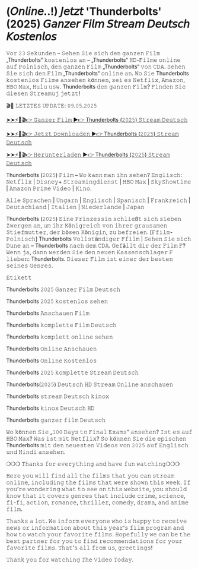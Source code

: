# (𝘖𝘯𝘭𝘪𝘯𝘦..!) 𝘑𝘦𝘵𝘻𝘵 'Thunderbolts' (2025) 𝘎𝘢𝘯𝘻𝘦𝘳 𝘍𝘪𝘭𝘮 𝘚𝘵𝘳𝘦𝘢𝘮 𝘋𝘦𝘶𝘵𝘴𝘤𝘩 𝘒𝘰𝘴𝘵𝘦𝘯𝘭𝘰𝘴

𝚅𝚘𝚛 𝟸𝟹 𝚂𝚎𝚔𝚞𝚗𝚍𝚎𝚗 – 𝚂𝚎𝚑𝚎𝚗 𝚂𝚒𝚎 𝚜𝚒𝚌𝚑 𝚍𝚎𝚗 𝚐𝚊𝚗𝚣𝚎𝚗 𝙵𝚒𝚕𝚖 „Thunderbolts“ 𝚔𝚘𝚜𝚝𝚎𝚗𝚕𝚘𝚜 𝚊𝚗 – „Thunderbolts“ 𝙷𝙳-𝙵𝚒𝚕𝚖𝚎 𝚘𝚗𝚕𝚒𝚗𝚎 𝚊𝚞𝚏 𝙿𝚘𝚕𝚗𝚒𝚜𝚌𝚑, 𝚍𝚎𝚗 𝚐𝚊𝚗𝚣𝚎𝚗 𝙵𝚒𝚕𝚖 „Thunderbolts“ 𝚟𝚘𝚗 𝙲𝙳𝙰. 𝚂𝚎𝚑𝚎𝚗 𝚂𝚒𝚎 𝚜𝚒𝚌𝚑 𝚍𝚎𝚗 𝙵𝚒𝚕𝚖 „Thunderbolts“ 𝚘𝚗𝚕𝚒𝚗𝚎 𝚊𝚗. 𝚆𝚘 𝚂𝚒𝚎 Thunderbolts 𝚔𝚘𝚜𝚝𝚎𝚗𝚕𝚘𝚜 𝙵𝚒𝚕𝚖𝚎 𝚊𝚗𝚜𝚎𝚑𝚎𝚗 𝚔ö𝚗𝚗𝚎𝚗, 𝚜𝚎𝚒 𝚎𝚜 𝙽𝚎𝚝𝚏𝚕𝚒𝚡, 𝙰𝚖𝚊𝚣𝚘𝚗, 𝙷𝙱𝙾 𝙼𝚊𝚡, 𝙷𝚞𝚕𝚞 𝚞𝚜𝚠. Thunderbolts 𝚍𝚎𝚗 𝚐𝚊𝚗𝚣𝚎𝚗 𝙵𝚒𝚕𝚖? 𝙵𝚒𝚗𝚍𝚎𝚗 𝚂𝚒𝚎 𝚍𝚒𝚎𝚜𝚎𝚗 𝚂𝚝𝚛𝚎𝚊𝚖𝚞𝚓 𝚓𝚎𝚝𝚣𝚝!

🎬📆 𝙻𝙴𝚃𝚉𝚃𝙴𝚂 𝚄𝙿𝙳𝙰𝚃𝙴: 𝟶𝟿.𝟶𝟻.𝟸𝟶𝟸𝟻 

[➤➤⚡👀🎬👉 𝙶𝚊𝚗𝚣𝚎𝚛 𝙵𝚒𝚕𝚖 ▶️👉 Thunderbolts (𝟸𝟶𝟸𝟻) 𝚂𝚝𝚛𝚎𝚊𝚖 𝙳𝚎𝚞𝚝𝚜𝚌𝚑](https://t.co/IbiDSyM5Ut)

[➤➤⚡👀🎬👉 𝙹𝚎𝚝𝚣𝚝 𝙳𝚘𝚠𝚗𝚕𝚘𝚊𝚍𝚎𝚗 ▶️👉 Thunderbolts (𝟸𝟶𝟸𝟻) 𝚂𝚝𝚛𝚎𝚊𝚖 𝙳𝚎𝚞𝚝𝚜𝚌𝚑](https://t.co/IbiDSyM5Ut)

[➤➤⚡👀🎬👉 𝙷𝚎𝚛𝚞𝚗𝚝𝚎𝚛𝚕𝚊𝚍𝚎𝚗 ▶️👉 Thunderbolts (𝟸𝟶𝟸𝟻) 𝚂𝚝𝚛𝚎𝚊𝚖 𝙳𝚎𝚞𝚝𝚜𝚌𝚑](https://t.co/IbiDSyM5Ut)

Thunderbolts (𝟸𝟶𝟸𝟻) 𝙵𝚒𝚕𝚖 – 𝚆𝚘 𝚔𝚊𝚗𝚗 𝚖𝚊𝚗 𝚒𝚑𝚗 𝚜𝚎𝚑𝚎𝚗? 𝙴𝚗𝚐𝚕𝚒𝚜𝚌𝚑: 𝙽𝚎𝚝𝚏𝚕𝚒𝚡 | 𝙳𝚒𝚜𝚗𝚎𝚢+ 𝚂𝚝𝚛𝚎𝚊𝚖𝚒𝚗𝚐𝚍𝚒𝚎𝚗𝚜𝚝 | 𝙷𝙱𝙾 𝙼𝚊𝚡 | 𝚂𝚔𝚢𝚂𝚑𝚘𝚠𝚝𝚒𝚖𝚎 | 𝙰𝚖𝚊𝚣𝚘𝚗 𝙿𝚛𝚒𝚖𝚎 𝚅𝚒𝚍𝚎𝚘 | 𝙺𝚒𝚗𝚘.

𝙰𝚕𝚕𝚎 𝚂𝚙𝚛𝚊𝚌𝚑𝚎𝚗 | 𝚄𝚗𝚐𝚊𝚛𝚗 | 𝙴𝚗𝚐𝚕𝚒𝚜𝚌𝚑 | 𝚂𝚙𝚊𝚗𝚒𝚜𝚌𝚑 | 𝙵𝚛𝚊𝚗𝚔𝚛𝚎𝚒𝚌𝚑 | 𝙳𝚎𝚞𝚝𝚜𝚌𝚑𝚕𝚊𝚗𝚍 | 𝙸𝚝𝚊𝚕𝚒𝚎𝚗 | 𝙽𝚒𝚎𝚍𝚎𝚛𝚕𝚊𝚗𝚍𝚎 | 𝙹𝚊𝚙𝚊𝚗

Thunderbolts (𝟸𝟶𝟸𝟻) 𝙴𝚒𝚗𝚎 𝙿𝚛𝚒𝚗𝚣𝚎𝚜𝚜𝚒𝚗 𝚜𝚌𝚑𝚕𝚒𝚎ß𝚝 𝚜𝚒𝚌𝚑 𝚜𝚒𝚎𝚋𝚎𝚗 𝚉𝚠𝚎𝚛𝚐𝚎𝚗 𝚊𝚗, 𝚞𝚖 𝚒𝚑𝚛 𝙺ö𝚗𝚒𝚐𝚛𝚎𝚒𝚌𝚑 𝚟𝚘𝚗 𝚒𝚑𝚛𝚎𝚛 𝚐𝚛𝚊𝚞𝚜𝚊𝚖𝚎𝚗 𝚂𝚝𝚒𝚎𝚏𝚖𝚞𝚝𝚝𝚎𝚛, 𝚍𝚎𝚛 𝚋ö𝚜𝚎𝚗 𝙺ö𝚗𝚒𝚐𝚒𝚗, 𝚣𝚞 𝚋𝚎𝚏𝚛𝚎𝚒𝚎𝚗. [𝙵𝚏𝚒𝚕𝚖-𝙿𝚘𝚕𝚗𝚒𝚜𝚌𝚑] Thunderbolts 𝚅𝚘𝚕𝚕𝚜𝚝ä𝚗𝚍𝚒𝚐𝚎𝚛 𝙵𝚏𝚒𝚕𝚖 | 𝚂𝚎𝚑𝚎𝚗 𝚂𝚒𝚎 𝚜𝚒𝚌𝚑 𝙳𝚞𝚗𝚎 𝚊𝚗 – Thunderbolts 𝚗𝚊𝚌𝚑 𝚍𝚎𝚖 𝙲𝙳𝙰. 𝙶𝚎𝚏ä𝚕𝚕𝚝 𝚍𝚒𝚛 𝚍𝚎𝚛 𝙵𝚒𝚕𝚖 𝙵? 𝚆𝚎𝚗𝚗 𝚓𝚊, 𝚍𝚊𝚗𝚗 𝚠𝚎𝚛𝚍𝚎𝚗 𝚂𝚒𝚎 𝚍𝚎𝚗 𝚗𝚎𝚞𝚎𝚗 𝙺𝚊𝚜𝚜𝚎𝚗𝚜𝚌𝚑𝚕𝚊𝚐𝚎𝚛 𝙵 𝚕𝚒𝚎𝚋𝚎𝚗: Thunderbolts. 𝙳𝚒𝚎𝚜𝚎𝚛 𝙵𝚒𝚕𝚖 𝚒𝚜𝚝 𝚎𝚒𝚗𝚎𝚛 𝚍𝚎𝚛 𝚋𝚎𝚜𝚝𝚎𝚗 𝚜𝚎𝚒𝚗𝚎𝚜 𝙶𝚎𝚗𝚛𝚎𝚜.

𝙴𝚝𝚒𝚔𝚎𝚝𝚝

Thunderbolts 𝟸𝟶𝟸𝟻 𝙶𝚊𝚗𝚣𝚎𝚛 𝙵𝚒𝚕𝚖 𝙳𝚎𝚞𝚝𝚜𝚌𝚑

Thunderbolts 𝟸𝟶𝟸𝟻 𝚔𝚘𝚜𝚝𝚎𝚗𝚕𝚘𝚜 𝚜𝚎𝚑𝚎𝚗

Thunderbolts 𝙰𝚗𝚜𝚌𝚑𝚊𝚞𝚎𝚗 𝙵𝚒𝚕𝚖

Thunderbolts 𝚔𝚘𝚖𝚙𝚕𝚎𝚝𝚝𝚎 𝙵𝚒𝚕𝚖 𝙳𝚎𝚞𝚝𝚜𝚌𝚑

Thunderbolts 𝚔𝚘𝚖𝚙𝚕𝚎𝚝𝚝 𝚘𝚗𝚕𝚒𝚗𝚎 𝚜𝚎𝚑𝚎𝚗

Thunderbolts 𝙾𝚗𝚕𝚒𝚗𝚎 𝙰𝚗𝚜𝚌𝚑𝚊𝚞𝚎𝚗

Thunderbolts 𝙾𝚗𝚕𝚒𝚗𝚎 𝙺𝚘𝚜𝚝𝚎𝚗𝚕𝚘𝚜

Thunderbolts 𝟸𝟶𝟸𝟻 𝚔𝚘𝚖𝚙𝚕𝚎𝚝𝚝𝚎 𝚂𝚝𝚛𝚎𝚊𝚖 𝙳𝚎𝚞𝚝𝚜𝚌𝚑

Thunderbolts(𝟸𝟶𝟸𝟻) 𝙳𝚎𝚞𝚝𝚜𝚌𝚑 𝙷𝙳 𝚂𝚝𝚛𝚎𝚊𝚖 𝙾𝚗𝚕𝚒𝚗𝚎 𝚊𝚗𝚜𝚌𝚑𝚊𝚞𝚎𝚗

Thunderbolts 𝚜𝚝𝚛𝚎𝚊𝚖 𝙳𝚎𝚞𝚝𝚜𝚌𝚑 𝚔𝚒𝚗𝚘𝚡

Thunderbolts 𝚔𝚒𝚗𝚘𝚡 𝙳𝚎𝚞𝚝𝚜𝚌𝚑 𝙷𝙳

Thunderbolts 𝚐𝚊𝚗𝚣𝚎𝚛 𝚏𝚒𝚕𝚖 𝙳𝚎𝚞𝚝𝚜𝚌𝚑


𝚆𝚘 𝚔ö𝚗𝚗𝚎𝚗 𝚂𝚒𝚎 „𝟷𝟶𝟶 𝙳𝚊𝚢𝚜 𝚝𝚘 𝙵𝚒𝚗𝚊𝚕 𝙴𝚡𝚊𝚖𝚜“ 𝚊𝚗𝚜𝚎𝚑𝚎𝚗? 𝙸𝚜𝚝 𝚎𝚜 𝚊𝚞𝚏 𝙷𝙱𝙾 𝙼𝚊𝚡? 𝚆𝚊𝚜 𝚒𝚜𝚝 𝚖𝚒𝚝 𝙽𝚎𝚝𝚏𝚕𝚒𝚡? 𝚂𝚘 𝚔ö𝚗𝚗𝚎𝚗 𝚂𝚒𝚎 𝚍𝚒𝚎 𝚎𝚙𝚒𝚜𝚌𝚑𝚎𝚗 Thunderbolts 𝚖𝚒𝚝 𝚍𝚎𝚗 𝚗𝚎𝚞𝚎𝚜𝚝𝚎𝚗 𝚅𝚒𝚍𝚎𝚘𝚜 𝚟𝚘𝚗 𝟸𝟶𝟸𝟻 𝚊𝚞𝚏 𝙴𝚗𝚐𝚕𝚒𝚜𝚌𝚑 𝚞𝚗𝚍 𝙷𝚒𝚗𝚍𝚒 𝚊𝚗𝚜𝚎𝚑𝚎𝚗.

❍❍❍ 𝚃𝚑𝚊𝚗𝚔𝚜 𝚏𝚘𝚛 𝚎𝚟𝚎𝚛𝚢𝚝𝚑𝚒𝚗𝚐 𝚊𝚗𝚍 𝚑𝚊𝚟𝚎 𝚏𝚞𝚗 𝚠𝚊𝚝𝚌𝚑𝚒𝚗𝚐❍❍❍

𝙷𝚎𝚛𝚎 𝚢𝚘𝚞 𝚠𝚒𝚕𝚕 𝚏𝚒𝚗𝚍 𝚊𝚕𝚕 𝚝𝚑𝚎 𝚏𝚒𝚕𝚖𝚜 𝚝𝚑𝚊𝚝 𝚢𝚘𝚞 𝚌𝚊𝚗 𝚜𝚝𝚛𝚎𝚊𝚖 𝚘𝚗𝚕𝚒𝚗𝚎, 𝚒𝚗𝚌𝚕𝚞𝚍𝚒𝚗𝚐 𝚝𝚑𝚎 𝚏𝚒𝚕𝚖𝚜 𝚝𝚑𝚊𝚝 𝚠𝚎𝚛𝚎 𝚜𝚑𝚘𝚠𝚗 𝚝𝚑𝚒𝚜 𝚠𝚎𝚎𝚔. 𝙸𝚏 𝚢𝚘𝚞’𝚛𝚎 𝚠𝚘𝚗𝚍𝚎𝚛𝚒𝚗𝚐 𝚠𝚑𝚊𝚝 𝚝𝚘 𝚜𝚎𝚎 𝚘𝚗 𝚝𝚑𝚒𝚜 𝚠𝚎𝚋𝚜𝚒𝚝𝚎, 𝚢𝚘𝚞 𝚜𝚑𝚘𝚞𝚕𝚍 𝚔𝚗𝚘𝚠 𝚝𝚑𝚊𝚝 𝚒𝚝 𝚌𝚘𝚟𝚎𝚛𝚜 𝚐𝚎𝚗𝚛𝚎𝚜 𝚝𝚑𝚊𝚝 𝚒𝚗𝚌𝚕𝚞𝚍𝚎 𝚌𝚛𝚒𝚖𝚎, 𝚜𝚌𝚒𝚎𝚗𝚌𝚎, 𝚏𝚒-𝚏𝚒, 𝚊𝚌𝚝𝚒𝚘𝚗, 𝚛𝚘𝚖𝚊𝚗𝚌𝚎, 𝚝𝚑𝚛𝚒𝚕𝚕𝚎𝚛, 𝚌𝚘𝚖𝚎𝚍𝚢, 𝚍𝚛𝚊𝚖𝚊, 𝚊𝚗𝚍 𝚊𝚗𝚒𝚖𝚎 𝚏𝚒𝚕𝚖.

𝚃𝚑𝚊𝚗𝚔𝚜 𝚊 𝚕𝚘𝚝. 𝚆𝚎 𝚒𝚗𝚏𝚘𝚛𝚖 𝚎𝚟𝚎𝚛𝚢𝚘𝚗𝚎 𝚠𝚑𝚘 𝚒𝚜 𝚑𝚊𝚙𝚙𝚢 𝚝𝚘 𝚛𝚎𝚌𝚎𝚒𝚟𝚎 𝚗𝚎𝚠𝚜 𝚘𝚛 𝚒𝚗𝚏𝚘𝚛𝚖𝚊𝚝𝚒𝚘𝚗 𝚊𝚋𝚘𝚞𝚝 𝚝𝚑𝚒𝚜 𝚢𝚎𝚊𝚛’𝚜 𝚏𝚒𝚕𝚖 𝚙𝚛𝚘𝚐𝚛𝚊𝚖 𝚊𝚗𝚍 𝚑𝚘𝚠 𝚝𝚘 𝚠𝚊𝚝𝚌𝚑 𝚢𝚘𝚞𝚛 𝚏𝚊𝚟𝚘𝚛𝚒𝚝𝚎 𝚏𝚒𝚕𝚖𝚜. 𝙷𝚘𝚙𝚎𝚏𝚞𝚕𝚕𝚢 𝚠𝚎 𝚌𝚊𝚗 𝚋𝚎 𝚝𝚑𝚎 𝚋𝚎𝚜𝚝 𝚙𝚊𝚛𝚝𝚗𝚎𝚛 𝚏𝚘𝚛 𝚢𝚘𝚞 𝚝𝚘 𝚏𝚒𝚗𝚍 𝚛𝚎𝚌𝚘𝚖𝚖𝚎𝚗𝚍𝚊𝚝𝚒𝚘𝚗𝚜 𝚏𝚘𝚛 𝚢𝚘𝚞𝚛 𝚏𝚊𝚟𝚘𝚛𝚒𝚝𝚎 𝚏𝚒𝚕𝚖𝚜. 𝚃𝚑𝚊𝚝’𝚜 𝚊𝚕𝚕 𝚏𝚛𝚘𝚖 𝚞𝚜, 𝚐𝚛𝚎𝚎𝚝𝚒𝚗𝚐𝚜!

𝚃𝚑𝚊𝚗𝚔 𝚢𝚘𝚞 𝚏𝚘𝚛 𝚠𝚊𝚝𝚌𝚑𝚒𝚗𝚐 𝚃𝚑𝚎 𝚅𝚒𝚍𝚎𝚘 𝚃𝚘𝚍𝚊𝚢.
